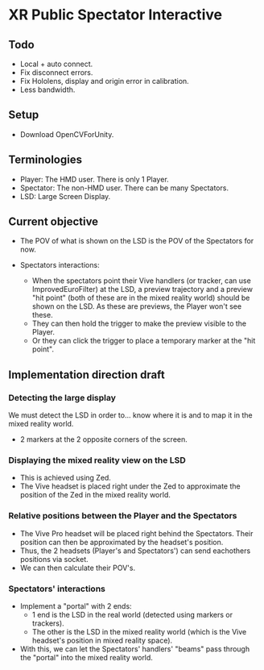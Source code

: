 # XR Public Spectator Interactive

## Todo

- Local + auto connect.
- Fix disconnect errors.
- Fix Hololens, display and origin error in calibration.
- Less bandwidth.

## Setup

- Download OpenCVForUnity.

## Terminologies

- Player: The HMD user. There is only 1 Player.
- Spectator: The non-HMD user. There can be many Spectators.
- LSD: Large Screen Display.

## Current objective

- The POV of what is shown on the LSD is the POV of the Spectators for now.

- Spectators interactions:
  - When the spectators point their Vive handlers (or tracker, can use ImprovedEuroFilter) at the LSD, a preview trajectory and a preview "hit point" (both of these are in the mixed reality world) should be shown on the LSD. As these are previews, the Player won't see these.
  - They can then hold the trigger to make the preview visible to the Player.
  - Or they can click the trigger to place a temporary marker at the "hit point".

## Implementation direction draft

### Detecting the large display

We must detect the LSD in order to... know where it is and to map it in the mixed reality world.

- 2 markers at the 2 opposite corners of the screen.

### Displaying the mixed reality view on the LSD

- This is achieved using Zed.
- The Vive headset is placed right under the Zed to approximate the position of the Zed in the mixed reality world.

### Relative positions between the Player and the Spectators

- The Vive Pro headset will be placed right behind the Spectators. Their position can then be approximated by the headset's position.
- Thus, the 2 headsets (Player's and Spectators') can send eachothers positions via socket.
- We can then calculate their POV's.

### Spectators' interactions

- Implement a "portal" with 2 ends:
  - 1 end is the LSD in the real world (detected using markers or trackers).
  - The other is the LSD in the mixed reality world (which is the Vive headset's position in mixed reality space).
- With this, we can let the Spectators' handlers' "beams" pass through the "portal" into the mixed reality world.
